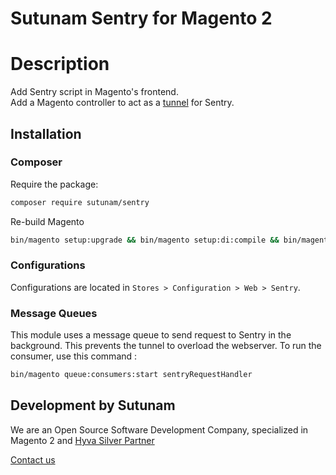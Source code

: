 Sutunam Sentry for Magento 2
===================================

# Description

Add Sentry script in Magento's frontend.  
Add a Magento controller to act as a [tunnel](https://docs.sentry.io/platforms/javascript/troubleshooting/#dealing-with-ad-blockers) for Sentry.

## Installation

### Composer

Require the package:

```bash
composer require sutunam/sentry
```

Re-build Magento
```bash
bin/magento setup:upgrade && bin/magento setup:di:compile && bin/magento setup:static-content:deploy
```

### Configurations

Configurations are located in `Stores > Configuration > Web > Sentry`.

### Message Queues

This module uses a message queue to send request to Sentry in the background.
This prevents the tunnel to overload the webserver.
To run the consumer, use this command :

```bash
bin/magento queue:consumers:start sentryRequestHandler
```

## Development by Sutunam

We are an Open Source Software Development Company, specialized in Magento 2 and [Hyva Silver Partner](https://en.sutunam.vn/solutions/hyva-specialists-magento-experts/)

[Contact us](https://en.sutunam.vn/contact/)